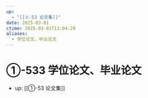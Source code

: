 ```yaml
---
up:
  - "[[①-53 论文集]]"
date: 2025-03-01
ctime: 2025-03-01T13:04:29
aliases:
  - 学位论文、毕业论文
---
```


# ①-533 学位论文、毕业论文

- up: [[①-53 论文集]]
